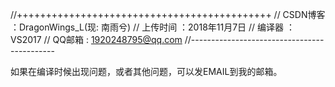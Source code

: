 
//++++++++++++++++++++++++++++++++++++++++++++
// CSDN博客	：DragonWings_L(现: 南雨兮)
// 上传时间	：2018年11月7日
// 编译器  	：VS2017
// QQ邮箱	: 1920248795@qq.com
//--------------------------------------------


如果在编译时候出现问题，或者其他问题，可以发EMAIL到我的邮箱。

